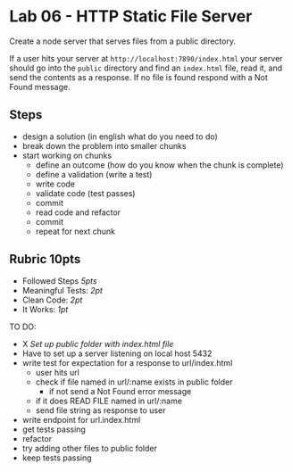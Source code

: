 # Lab 06 - HTTP Static File Server

Create a node server that serves files from a public directory.

If a user hits your server at `http://localhost:7890/index.html`
your server should go into the `public` directory and find an
`index.html` file, read it, and send the contents as a response.
If no file is found respond with a Not Found message.

## Steps

* design a solution (in english what do you need to do)
* break down the problem into smaller chunks
* start working on chunks
  * define an outcome (how do you know when the chunk is complete)
  * define a validation (write a test)
  * write code
  * validate code (test passes)
  * commit
  * read code and refactor
  * commit
  * repeat for next chunk

## Rubric **10pts**

* Followed Steps *5pts*
* Meaningful Tests: *2pt*
* Clean Code: *2pt*
* It Works: *1pt*

TO DO: 
* X *Set up public folder with index.html file* 
* Have to set up a server listening on local host 5432
* write test for expectation for a response to url/index.html
    * user hits url
    * check if file named in url/:name exists in public folder 
        * if not send a Not Found error message
    * if it does READ FILE named in url/:name
    * send file string as response to user
* write endpoint for url.index.html
* get tests passing
* refactor
* try adding other files to public folder 
* keep tests passing 

